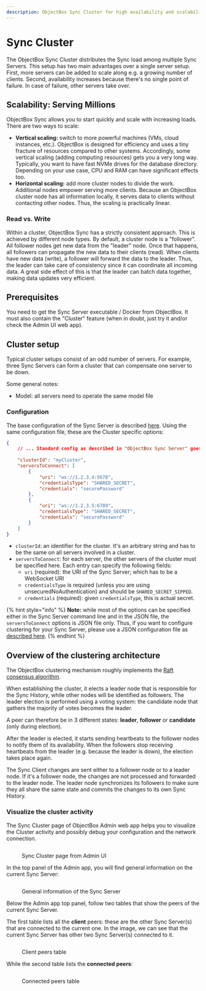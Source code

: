```yaml
---
description: ObjectBox Sync Cluster for high availability and scalability
---
```


# Sync Cluster

The ObjectBox Sync Cluster distributes the Sync load among multiple Sync Servers. This setup has two main advantages over a single server setup. First, more servers can be added to scale along e.g. a growing number of clients. Second, availability increases because there's no single point of failure. In case of failure, other servers take over.

## Scalability: Serving Millions

ObjectBox Sync allows you to start quickly and scale with increasing loads. There are two ways to scale:

* **Vertical scaling:** switch to more powerful machines (VMs, cloud instances, etc.). ObjectBox is designed for efficiency and uses a tiny fracture of resources compared to other systems. Accordingly, some vertical scaling (adding computing resources) gets you a very long way. Typically, you want to have fast NVMe drives for the database directory. Depending on your use case, CPU and RAM can have significant effects too.
* **Horizontal scaling:** add more cluster nodes to divide the work. Additional nodes empower serving more clients. Because an ObjectBox cluster node has all information locally, it serves data to clients without contacting other nodes. Thus, the scaling is practically linear.

### Read vs. Write

Within a cluster, ObjectBox Sync has a strictly consistent approach. This is achieved by different node types. By default, a cluster node is a "follower". All follower nodes get new data from the "leader" node. Once that happens, all followers can propagate the new data to their clients (read). When clients have new data (write), a follower will forward the data to the leader. Thus, the leader can take care of consistency since it can coordinate all incoming data. A great side effect of this is that the leader can batch data together, making data updates very efficient.

## Prerequisites

You need to get the Sync Server executable / Docker from ObjectBox. It must also contain the "Cluster" feature (when in doubt, just try it and/or check the Admin UI web app).

## Cluster setup

Typical cluster setups consist of an odd number of servers. For example, three Sync Servers can form a cluster that can compensate one server to be down.

Some general notes:

* Model: all servers need to operate the same model file

### Configuration

The base configuration of the Sync Server is described [here](configuration.md#configuration-file). Using the same configuration file, these are the Cluster specific options:

```json
{
    // ... Standard config as described in "ObjectBox Sync Server" goes here
    
    "clusterId": "myCluster",
    "serversToConnect": [
        {
            "uri": "ws://1.2.3.4:5678",
            "credentialsType": "SHARED_SECRET",
            "credentials": "securePassword"
        },
        {
            "uri": "ws://1.2.3.5:6789",
            "credentialsType": "SHARED_SECRET",
            "credentials": "securePassword"
        }
    ]
}
```

* `clusterId`: an identifier for the cluster. It's an arbitrary string and has to be the same on all servers involved in a cluster.
* `serversToConnect`: for each server, the other servers of the cluster must be specified here. Each entry can specify the following fields:
  * `uri` (required): the URI of the Sync Server; which has to be a WebSocket URI
  * `credentialsType` is required (unless you are using unsecuredNoAuthentication) and should be `SHARED_SECRET_SIPPED`.
  * `credentials` (required): given `credentialsType`, this is actual secret.

{% hint style="info" %}
**Note:** while most of the options can be specified either in the Sync Server command line and in the JSON file, the `serversToConnect` options is JSON file only. Thus, if you want to configure clustering for your Sync Server, please use a JSON configuration file as [described here](./#configuration-file).
{% endhint %}

## Overview of the clustering architecture

The ObjectBox clustering mechanism roughly implements the [Raft consensus algorithm](https://en.wikipedia.org/wiki/Raft_\(algorithm\)).

When establishing the cluster, it elects a leader node that is responsible for the Sync History, while other nodes will be identified as followers. The leader election is performed using a voting system: the candidate node that gathers the majority of votes becomes the leader.

A peer can therefore be in 3 different states: **leader**, **follower** or **candidate** (only during election).

After the leader is elected, it starts sending heartbeats to the follower nodes to notify them of its availability. When the followers stop receiving heartbeats from the leader (e.g. because the leader is down), the election takes place again.

The Sync Client changes are sent either to a follower node or to a leader node. If it's a follower node, the changes are not processed and forwarded to the leader node. The leader node synchronizes its followers to make sure they all share the same state and commits the changes to its own Sync History.

### Visualize the cluster activity

The Sync Cluster page of ObjectBox Admin web app helps you to visualize the Cluster activity and possibly debug your configuration and the network connection.

<figure><img src="../.gitbook/assets/image.png" alt=""><figcaption><p>Sync Cluster page from Admin UI</p></figcaption></figure>

In the top panel of the Admin app, you will find general information on the current Sync Server:

<figure><img src="../.gitbook/assets/image (1).png" alt=""><figcaption><p>General information of the Sync Server</p></figcaption></figure>

Below the Admin app top panel, follow two tables that show the peers of the current Sync Server.

The first table lists all the **client** peers: these are the other Sync Server(s) that are connected to the current one. In the image, we can see that the current Sync Server has other two Sync Server(s) connected to it.

<figure><img src="../.gitbook/assets/image (2).png" alt=""><figcaption><p>Client peers table</p></figcaption></figure>

While the second table lists the **connected peers**:

<figure><img src="../.gitbook/assets/image (3).png" alt=""><figcaption><p>Connected peers table</p></figcaption></figure>
